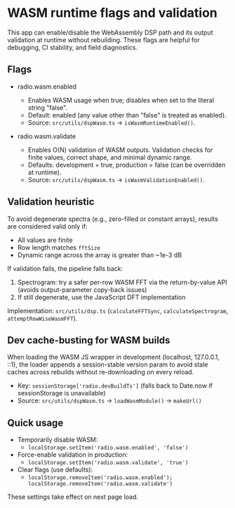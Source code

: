 # WASM runtime flags and validation

This app can enable/disable the WebAssembly DSP path and its output validation at runtime without rebuilding. These flags are helpful for debugging, CI stability, and field diagnostics.

## Flags

- radio.wasm.enabled
  - Enables WASM usage when true; disables when set to the literal string "false".
  - Default: enabled (any value other than "false" is treated as enabled).
  - Source: `src/utils/dspWasm.ts` → `isWasmRuntimeEnabled()`.

- radio.wasm.validate
  - Enables O(N) validation of WASM outputs. Validation checks for finite values, correct shape, and minimal dynamic range.
  - Defaults: development = true, production = false (can be overridden at runtime).
  - Source: `src/utils/dspWasm.ts` → `isWasmValidationEnabled()`.

## Validation heuristic

To avoid degenerate spectra (e.g., zero-filled or constant arrays), results are considered valid only if:

- All values are finite
- Row length matches `fftSize`
- Dynamic range across the array is greater than ~1e-3 dB

If validation fails, the pipeline falls back:

1. Spectrogram: try a safer per-row WASM FFT via the return-by-value API (avoids output-parameter copy-back issues)
2. If still degenerate, use the JavaScript DFT implementation

Implementation: `src/utils/dsp.ts` (`calculateFFTSync`, `calculateSpectrogram`, `attemptRowWiseWasmFFT`).

## Dev cache-busting for WASM builds

When loading the WASM JS wrapper in development (localhost, 127.0.0.1, ::1), the loader appends a session-stable version param to avoid stale caches across rebuilds without re-downloading on every reload.

- Key: `sessionStorage['radio.devBuildTs']` (falls back to Date.now if sessionStorage is unavailable)
- Source: `src/utils/dspWasm.ts` → `loadWasmModule()` → `makeUrl()`

## Quick usage

- Temporarily disable WASM:
  - `localStorage.setItem('radio.wasm.enabled', 'false')`
- Force-enable validation in production:
  - `localStorage.setItem('radio.wasm.validate', 'true')`
- Clear flags (use defaults):
  - `localStorage.removeItem('radio.wasm.enabled'); localStorage.removeItem('radio.wasm.validate')`

These settings take effect on next page load.

